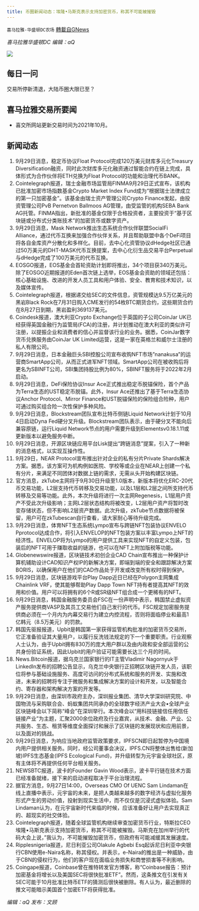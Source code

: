 ```yaml
---
title: 币圈新闻动态：埃隆•马斯克表示支持加密货币，称其不可能被摧毁
---
```

`喜马拉雅-华盛顿DC农场` [轉載自GNews](https://gnews.org/zh-hans/1564195/)

*喜马拉雅华盛顿DC 编辑：aQ*

![](http://himalayawashingtondc.org/wp-content/uploads/2021/07/ScreenShot-2021-07-31-at-16.20.22@2x.png)



## 每日一问





交易所停新清退，大陆币圈大限已至？





## 喜马拉雅交易所要闻





- 喜交所网站更新交易时间为2021年10月。






## 新闻动态





1. 9月29日消息，稳定币协议Float Protocol完成120万美元财库多元化Treasury Diversification融资，同时此次财库多元化融资通过智能合约在链上完成，具体形式为合作伙伴将ETH兑换为Float Protocol的功能和治理代币BANK。
2. Cointelegraph报道，瑞士金融市场监管局FINMA9月29日正式宣布，该机构已批准加密市场指数基金Crypto Market Index Fund成为“根据瑞士法律成立的第一只加密基金”。该基金由瑞士资产管理公司Crypto Finance发起，由投资管理公司PvB Pernetvon Ballmoos AG管理，由受监管的机构SEBA Bank AG托管。FINMA指出，新批准的基金仅限于合格投资者，主要投资于“基于区块链或分布式分类账技术”的加密货币或数字资产。
3. 9月29日消息，Mask Network推出生态系统合作伙伴联盟SocialFi Alliance，通过代币互换来加强合作伙伴关系，并且帮助联盟中各个DeFi项目将各自金库资产分散化和多样化。目前，去中心化资管协议dHedge社区已通过50万美元的DHT-MASK代币互换提案，去中心化衍生品交易平台Perpetual与dHedge完成了100万美元的代币互换。
4. EOSGO报道，EOS基金会首轮资助计划即将推出，34个项目获340万美元。除了EOSGO近期报道的Eden首次链上选举，EOS基金会资助的领域还包括：核心基础设施、改进的开发人员工具和用户体验、安全、教育和技术知识，以及媒体宣传。
5. Cointelegraph报道，根据递交给SEC的文件信息，资管规模达9.5万亿美元的黑岩Black Rock在7月31日购入CME发行的54枚BTC期货合约，这些期货合约在8月27日到期，黑岩盈利369137美元。
6. Coindesk报道，澳大利亚Crypto Exchange位于英国的子公司CoinJar UK已经获得英国金融行为监管局(FCA)的注册，并计划推动在澳大利亚的类似许可注册，以提振企业和消费者的信心并监督该行业的业务。据悉，CoinJar数字货币兑换服务由CoinJar UK Limited运营，这是一家在英格兰和威尔士注册的私人有限公司。
7. 9月29日消息，日本金融巨头SBI控股公司宣布收购NFT市场”nanakusa”的运营商SmartApp公司，从而正式进军NFT领域。SmartApp公司在被收购后将更名为SBINFT公司，SBI集团持股比例为80%，SBINFT服务将于2022年2月启动。
8. 9月29日消息，DeFi保险协议Insur Ace正式推出稳定币脱锚保险，首个产品为Terra生态的UST稳定币脱锚。此外，Insur Ace还推出了基于Terra生态协议Anchor Protocol、Mirror Finance和UST脱锚保险的保险组合险种，用户可通过购买组合险一次性保护多种风险。
9. 9月29日消息，Blockstream团队宣布比特币侧链Liquid Network计划于10月4日启动Dyna Fed硬分叉升级。Blockstream团队表示，由于硬分叉不能向后兼容原链，运行Liquid Network节点的用户需要升级到Elementsv0.18.1.11或更新版本以避免服务中断。
10. 9月29日消息，开源区块链应用平台Lisk提出“跨链消息”提案，引入了一种新的消息格式，以实现互操作性。
11. 9月29日，NEAR Protocol宣布推出针对企业的私有分片Private Shards解决方案。据悉，该方案可为机构例如医院、学校等或企业在NEAR上创建一个私有分片，来满足不同团体对数据上链的需求，无需从头开始构建区块链。
12. 官方消息，zkTube主网将于9月30日升级至1.0版本，新版本将优化ERC-20代币交易功能，L2层支持代币转移及交易功能，以及L1层和L2层之间所支持代币转移及交易等功能。此外，本次升级将进行一次主网Regenesis，L1层用户资产不受此次升级影响；主网L2层状态结构将被改变，L2层用户资产将暂时改变存储状态，但不影响L2层资产数据。此次升级，zkTube节点数据将被保留，用户可在zkTubescan自行查看，请大家耐心等待升级完成。
13. 9月29日消息，体育NFT生态系统Lympo宣布与跨链NFT包装协议ENVELO Pprotocol达成合作，将引入ENVELOP的NFT包装方案以丰富Lympo上NFT的经济性。ENVELOP将为Lympo的用户提供工具来实现NFT的自定义包装，包装后的NFT可用于赚取收益的链游，也可以在NFT上附加版税等功能。
14. Globenewswire报道，区块链技术初创企业CAD Chain宣布推出一种保护计算机辅助设计CAD知识产权IP的新解决方案，即端到端的安全和跟踪解决方案BORIS，以确保用户在他们的CAD作品处于开发或改变所有权时得到保护。
15. 9月29日消息，区块链游戏平台Play Dapp近日已经在Polygon主网集成Chainlink VRF，使其能够帮助Play Dapp Town NFT持有者提高其NFT的效用和价值。用户可以将拥有的6个R或SR级NFT组合成一个更稀有的NFT。
16. 9月29日消息，韩国金融服务委员会FSC在一份声明中表示，韩国禁止虚拟资产服务提供商VASP及其员工交易他们自己发行的代币。FSC规定加密服务提供商必须在一个月内为内幕交易行为建立内控流程，否则将面临停业和最高1亿韩元（8.5万美元）的罚款。
17. 韩国先驱报报道，Upbit是韩国第一家获得监管机构批准的加密货币交易所，它正准备验证其大量用户，以履行反洗钱法规定的下一个重要职责。行业观察人士认为，由于Upbit拥有830万的庞大用户群以及由内政和安全部运营的公共身份验证系统，因此Upbit的用户验证可能需要长达三个月的时间。
18. News.Bitcoin报道，据乌克兰国家银行的IT主管Vladimir Nagornyuk于LinkedIn发布的招聘公告显示，乌克兰中央银行正招聘区块链开发人员，该职位将参与基础设施服务、高度可访问的分布式系统和服务的开发、实施和改进，未来的招聘将专注于微服务和集成解决方案的设计和开发，以及智能合约、寄存器和架构解决方案的开发等。
19. 9月29日消息，由深圳市政府主办，深圳报业集团、清华大学深圳研究院、中国物流与采购联合会、蚂蚁集团共同承办的全球数字经济产业大会•全球产业区块链峰会以下简称“峰会”在深圳举行。本次峰会以“用科技链接信任用信任链接产业”为主题，汇聚2000余位政府及行业嘉宾，从技术、金融、产业、公共服务、生态、租赁等维度全面探讨和展示了区块链的发展现状和应用前景，以及面对的挑战。
20. 9月29日消息，为响应当地政府监管政策要求，IPFSCN即日起暂停为中国境内用户提供相关服务。同时，经公司董事会决议，IPFS.CN将整体出售给(新加坡)IPFS生态基金(IPFS Ecological Fund)，并升级转型为元宇宙全球社区，原有主体将不再提供任何平台相关服务。
21. NEWSBTC报道，波卡的Founder Gavin Wood表示，波卡平行链在技术方面已经准备就绪，接下来的启动进程取决于平台治理流程。
22. 据官方消息，9月27日14:00，Overseas CMO Of UENC Sam Lindaman在线上直播中表示，元宇宙的未来，是把人类越来越多的数字经济与虚拟化服务形式产生的劳动价值，投射到现实生活中，而不仅仅是沉浸式虚拟体验。Sam Lindaman认为，在元宇宙新时代来临的时候，应该准备好让用户去实现真正的、超现实的社交体验。
23. Cointelegraph报道，随着全球监管机构继续审查加密货币行业，特斯拉CEO埃隆•马斯克表示支持加密货币，称其不可能被摧毁。马斯克在加州举行的代码大会上说，”我认为，不可能摧毁加密货币，但政府有可能减缓其发展速度。
24. Ripplesnigeria报道，尼日利亚公司Olakule Agbebi Esq起诉尼日利亚中央银行CBN使用e-Naira名称，称其侵权。并表示，e-Naira的推出是一种威胁，由于CBN的侵权行为，他们的客户现在面临业务损失和商誉损害等不利影响。
25. Coingape报道，Coinbase曾在推特转发官方博客，称“Coinbase报告：预计加密基金将增长以及美国SEC将很快批准ETF”。然而，这条推文在引发有关SEC可能于10月批准比特币ETF的猜测后很快被删除。有人认为，最近删除的推文可能暗示美国首个加密ETF将获得批准。





*编辑：aQ
发布：文顾*
